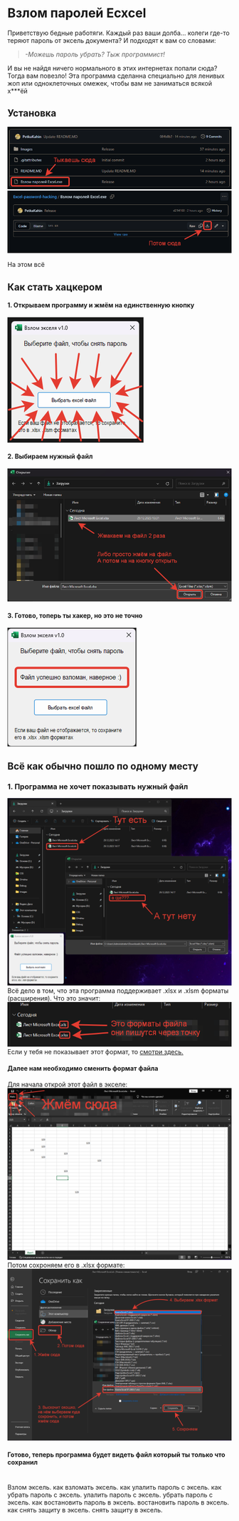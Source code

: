 # Взлом паролей Ecxcel

Приветствую бедные работяги. Каждый раз ваши долба... колеги где-то теряют пароль от эксель документа? И подходят к вам со словами: 
>*-Можешь пароль убрать? Тыж программист!*

И вы не найдя ничего нормального в этих интернетах попали сюда? Тогда вам повезло! Эта программа сделанна специально для ленивых жоп или одноклеточных омежек, чтобы вам не заниматься всякой х***ёй

## Установка
![Alt text](.//Images/image1.png)
![Alt text](.//Images/image1-1.png)

На этом всё
## Как стать хацкером
#### 1. Открываем программу и жмём на единственную кнопку
![Alt text](.//Images/image.png)
#### 2. Выбираем нужный файл
![Alt text](.//Images/image2.png)
#### 3. Готово, топерь ты хакер, но это не точно
![Alt text](.//Images/image3.png)

## Всё как обычно пошло по одному месту
### 1. Программа не хочет показывать нужный файл
![Alt text](.//Images/image4.png)
Всё дело в том, что эта программа поддерживает .xlsx и .xlsm форматы (расширения). 
Что это значит:
![Alt text](.//Images/image5.png)
Если у тебя не показывает этот формат, то [смотри здесь.](https://remontka.pro/file-extensions/)

#### Далее нам необходимо сменить формат файла
Для начала открой этот файл в экселе:
![Alt text](.//Images/image6.png)
Потом сохроняем его в .xlsx формате:
![Alt text](.//Images/image7.png)
#### Готово, теперь программа будет видеть файл который ты только что сохранил
#


Взлом эксель. как взломать эксель. как улалить пароль с эксель. как убрать пароль с эксель. улалить пароль с эксель. убрать пароль с эксель. как востановить пароль в эксель. востановить пароль в эксель. как снять защиту в эксель. снять защиту в эксель.
